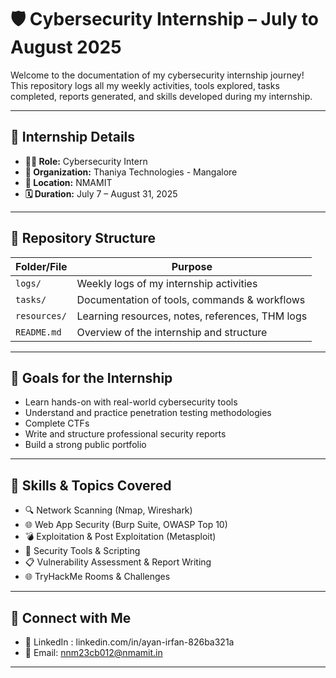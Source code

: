 # 🛡️ Cybersecurity Internship – July to August 2025

Welcome to the documentation of my cybersecurity internship journey!  
This repository logs all my weekly activities, tools explored, tasks completed, reports generated, and skills developed during my internship.

---

## 📌 Internship Details

- **🧑‍💻 Role:** Cybersecurity Intern  
- **🏢 Organization:** Thaniya Technologies - Mangalore  
- **📍 Location:** NMAMIT 
- **🗓️ Duration:** July 7 – August 31, 2025  

---

## 📁 Repository Structure

| Folder/File        | Purpose                                         |
|--------------------|--------------------------------------------------|
| `logs/`            | Weekly logs of my internship activities         |
| `tasks/`           | Documentation of tools, commands & workflows    |
| `resources/`       | Learning resources, notes, references, THM logs |
| `README.md`        | Overview of the internship and structure        |

---

## 🎯 Goals for the Internship

- Learn hands-on with real-world cybersecurity tools  
- Understand and practice penetration testing methodologies  
- Complete CTFs  
- Write and structure professional security reports  
- Build a strong public portfolio

---

## 🧠 Skills & Topics Covered

- 🔍 Network Scanning (Nmap, Wireshark)  
- 🌐 Web App Security (Burp Suite, OWASP Top 10)  
- 💣 Exploitation & Post Exploitation (Metasploit)  
- 🧰 Security Tools & Scripting  
- 📋 Vulnerability Assessment & Report Writing  
- 🌐 TryHackMe Rooms & Challenges  

---

## 🔗 Connect with Me

- 💼 LinkedIn : linkedin.com/in/ayan-irfan-826ba321a
- 📧 Email: nnm23cb012@nmamit.in

---



